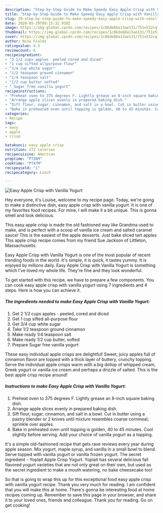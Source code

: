 ```yaml
---
description: "Step-by-Step Guide to Make Speedy Easy Apple Crisp with Vanilla Yogurt"
title: "Step-by-Step Guide to Make Speedy Easy Apple Crisp with Vanilla Yogurt"
slug: 29-step-by-step-guide-to-make-speedy-easy-apple-crisp-with-vanilla-yogurt
date: 2020-05-29T09:15:32.910Z
image: https://img-global.cpcdn.com/recipes/1c86de88a13ae131/751x532cq70/easy-apple-crisp-with-vanilla-yogurt-recipe-main-photo.jpg
thumbnail: https://img-global.cpcdn.com/recipes/1c86de88a13ae131/751x532cq70/easy-apple-crisp-with-vanilla-yogurt-recipe-main-photo.jpg
cover: https://img-global.cpcdn.com/recipes/1c86de88a13ae131/751x532cq70/easy-apple-crisp-with-vanilla-yogurt-recipe-main-photo.jpg
author: Nina Fields
ratingvalue: 4.3
reviewcount: 6
recipeingredient:
- "2 1/2 cups apples  peeled cored and diced"
- "1 cup sifted allpurpose flour"
- "3/4 cup white sugar"
- "1/2 teaspoon ground cinnamon"
- "1/4 teaspoon salt"
- "1/2 cup butter softed"
- " Sugar free vanilla yogurt"
recipeinstructions:
- "Preheat oven to 375 degrees F. Lightly grease an 8-inch square baking dish."
- "Arrange apple slices evenly in prepared baking dish."
- "Sift flour, sugar, cinnamon, and salt in a bowl. Cut in butter using a pastry blender or 2 knives until mixture resembles coarse cornmeal; sprinkle over apples."
- "Bake in preheated oven until topping is golden, 40 to 45 minutes. Cool slightly before serving. Add your choice of vanilla yogurt as a topping."
categories:
- Recipe
tags:
- easy
- apple
- crisp

katakunci: easy apple crisp 
nutrition: 272 calories
recipecuisine: American
preptime: "PT36M"
cooktime: "PT47M"
recipeyield: "1"
recipecategory: Lunch

---
```



![Easy Apple Crisp with Vanilla Yogurt](https://img-global.cpcdn.com/recipes/1c86de88a13ae131/751x532cq70/easy-apple-crisp-with-vanilla-yogurt-recipe-main-photo.jpg)

Hey everyone, it's Louise, welcome to my recipe page. Today, we're going to make a distinctive dish, easy apple crisp with vanilla yogurt. It is one of my favorites food recipes. For mine, I will make it a bit unique. This is gonna smell and look delicious.

This easy apple crisp is made the old fashioned way like Grandma used to make, and is perfect with a scoop of vanilla ice cream and salted caramel sauce! This is the easiest of the apple desserts. Just bake sliced tart apples This apple crisp recipe comes from my friend Sue Jackson of Littleton, Massachusetts.

Easy Apple Crisp with Vanilla Yogurt is one of the most popular of recent trending foods in the world. It's simple, it is quick, it tastes yummy. It is enjoyed by millions daily. Easy Apple Crisp with Vanilla Yogurt is something which I've loved my whole life. They're fine and they look wonderful.


To get started with this recipe, we have to prepare a few components. You can cook easy apple crisp with vanilla yogurt using 7 ingredients and 4 steps. Here is how you can achieve it.

##### The ingredients needed to make Easy Apple Crisp with Vanilla Yogurt:

1. Get 2 1/2 cups apples - peeled, cored and diced
1. Get 1 cup sifted all-purpose flour
1. Get 3/4 cup white sugar
1. Take 1/2 teaspoon ground cinnamon
1. Make ready 1/4 teaspoon salt
1. Make ready 1/2 cup butter, softed
1. Prepare  Sugar free vanilla yogurt


These easy individual apple crisps are delightful! Sweet, juicy apples full of cinnamon flavor are topped with a thick layer of buttery, crunchy topping. Serve the individual apple crisps warm with a big dollop of whipped cream, Greek yogurt or vanilla ice cream and perhaps a drizzle of salted. This is the best apple crisp recipe around! 

##### Instructions to make Easy Apple Crisp with Vanilla Yogurt:

1. Preheat oven to 375 degrees F. Lightly grease an 8-inch square baking dish.
1. Arrange apple slices evenly in prepared baking dish.
1. Sift flour, sugar, cinnamon, and salt in a bowl. Cut in butter using a pastry blender or 2 knives until mixture resembles coarse cornmeal; sprinkle over apples.
1. Bake in preheated oven until topping is golden, 40 to 45 minutes. Cool slightly before serving. Add your choice of vanilla yogurt as a topping.


It&#39;s a simple old-fashioned recipe that gets rave reviews every year during apple season. Mix yogurt, maple syrup, and vanilla in a small bowl to blend. Serve topped with vanilla yogurt or vanilla frozen yogurt. The secret ingredient - Yoplait Apple Crisp Yogurt. Yoplait has several delicious fall flavored yogurt varieties that are not only great on their own, but used as the secret ingredient to make a mouth watering, no bake cheesecake too! 

So that is going to wrap this up for this exceptional food easy apple crisp with vanilla yogurt recipe. Thank you very much for reading. I am confident that you will make this at home. There's gonna be interesting food at home recipes coming up. Remember to save this page in your browser, and share it to your loved ones, friends and colleague. Thank you for reading. Go on get cooking!
